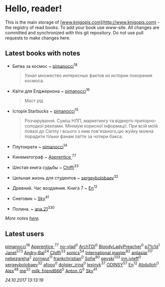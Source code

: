 # Hello, reader!
This is the main storage of [www.knigopis.com](http://www.knigopis.com) - the registry of read books.
To add your book use www-site. All changes are committed and synchronized with this git repository.
Do not use pull requests to make changes here.


## Latest books with notes
* Битва за космос ~ [pimanocci](users/117/117124011531379579265-google)<sup>18</sup>
    > Узнал множество интересных фактов из истории покорения космоса.

* Квіти для Елджернона ~ [pimanocci](users/117/117124011531379579265-google)<sup>16</sup>
    > Маст рід

* Історія Starbucks ~ [pimanocci](users/117/117124011531379579265-google)<sup>15</sup>
    > Розчарування. Суміш НЛП, маркетингу та відверто приторно-солодкої реклами. Мінімум корисної інформації. При всій моїй повазі до Сіетлу і всього з ним пов'язаного,цю жуйку можна порадити тільки фанам латте за чотири бакса.

* Плутократи ~ [pimanocci](users/117/117124011531379579265-google)<sup>14</sup>

* Кинематограф ~ [Apprentice ](users/528/52821952-vkontakte)<sup>77</sup>

* Шестая книга судьбы ~ [Chiffi](users/105/105831994080785626680-google)<sup>33</sup>

* Цельная жизнь для студентов ~ [sergeybolobaev](users/379/37918255-vkontakte)<sup>32</sup>

* Древний. Час воздаяния. Книга 7 ~ [En](users/333/333646551-vkontakte)<sup>12</sup>

* Снеговик ~ [Sky](users/118/118049897850017649660-google)<sup>41</sup>

* Полина. ~ [ana.21](users/107/107655526900000657481-google)<sup>330</sup>


_More notes [here](latest_books_with_notes.md)._


## Latest users
[pimanocci](users/117/117124011531379579265-google)<sup>18</sup> 
[Apprentice ](users/528/52821952-vkontakte)<sup>77</sup> 
[no-vlad](users/270/27044777-yandex)<sup>0</sup> 
[ArchTDI](users/114/114130076326527433894-google)<sup>0</sup> 
[BloodyLadyPreacher](users/115/115232793911015685284-google)<sup>0</sup> 
[p71c1d](users/118/118385935-vkontakte)<sup>1</sup> 
[Janet](users/108/108113656204404967440-google)<sup>573</sup> 
[Andry-Bal](users/109/109232883876697421544-google)<sup>24</sup> 
[Chiffi](users/105/105831994080785626680-google)<sup>33</sup> 
[sonics](users/588/5880221-vkontakte)<sup>54</sup> 
[International master](users/741/74140988-vkontakte)<sup>82</sup> 
[antasiar](users/688/68827372-vkontakte)<sup>117</sup> 
[nebezgreha](users/151/151427089-vkontakte)<sup>2</sup> 
[zornwut](users/452/452256330-vkontakte)<sup>11</sup> 
[frankchristian](users/567/56734971-vkontakte)<sup>0</sup> 
[Sofie](users/485/48568611-vkontakte)<sup>80</sup> 
[geyski](users/221/221959664-vkontakte)<sup>133</sup> 
[inn.ivleff](users/290/290600514-yandex)<sup>0</sup> 
[sergeybolobaev](users/379/37918255-vkontakte)<sup>32</sup> 
[afooo](users/185/18548259-vkontakte)<sup>0</sup> 
[dolgier_irina](users/502/50218872-vkontakte)<sup>0</sup> 
[lexinvk](users/170/170278332-vkontakte)<sup>37</sup> 
[ODINSY](users/100/100978570902186865324-google)<sup>57</sup> 
[En](users/333/333646551-vkontakte)<sup>12</sup> 
[Abdulloh](users/441/441352480-vkontakte)<sup>0</sup> 
[Alex](users/106/106644083867140961454-google)<sup>48</sup> 
[me](users/381/381417697-yandex)<sup>32</sup> 
[milk_friend666](users/320/320068980-vkontakte)<sup>0</sup> 
[Anton_G](users/108/108312916368903724576-google)<sup>0</sup> 
[Sky](users/118/118049897850017649660-google)<sup>41</sup> 


_24.10.2017 13:13:19_
